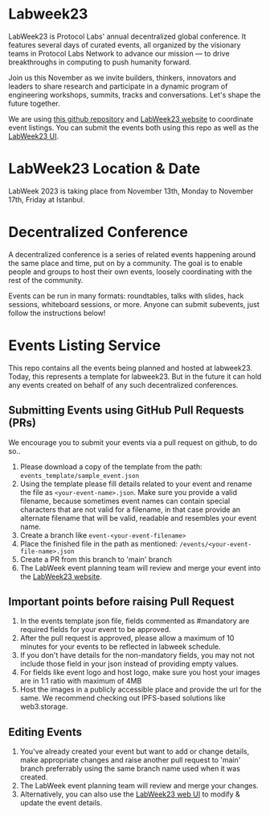 # Labweek23
LabWeek23 is Protocol Labs' annual decentralized global conference. It features several days of curated events, all organized by the visionary teams in Protocol Labs Network to advance our mission — to drive breakthroughs in computing to push humanity forward.

Join us this November as we invite builders, thinkers, innovators and leaders to share research and participate in a dynamic program of engineering workshops, summits, tracks and conversations. Let's shape the future together.

We are using [this github repository](https://github.com/memser-spaceport/labweek23-events) and [LabWeek23 website](https://labweek.plnetwork.io/) to coordinate event listings. You can submit the events both using this repo as well as the [LabWeek23 UI](https://labweek.plnetwork.io/events/host).

# LabWeek23 Location & Date
LabWeek 2023 is taking place from November 13th, Monday to November 17th, Friday at Istanbul.

# Decentralized Conference
A decentralized conference is a series of related events happening around the same place and time, put on by a community. The goal is to enable people and groups to host their own events, loosely coordinating with the rest of the community.

Events can be run in many formats: roundtables, talks with slides, hack sessions, whiteboard sessions, or more. Anyone can submit subevents, just follow the instructions below!

# Events Listing Service
This repo contains all the events being planned and hosted at labweek23.  Today, this represents a template for labweek23. But in the future it can hold any events created on behalf of any such decentralized conferences.

## Submitting Events using GitHub Pull Requests (PRs)
We encourage you to submit your events via a pull request on github, to do so..

1. Please download a copy of the template from the path: ```events_template/sample_event.json```
2. Using the template please fill details related to your event and rename the file as ```<your-event-name>.json```. Make sure you provide a valid filename, because sometimes event names can contain special characters that are not valid for a filename, in that case provide an alternate filename that will be valid, readable and resembles your event name.
3. Create a branch like ```event-<your-event-filename>```
3. Place the finished file in the path as mentioned: ```/events/<your-event-file-name>.json```
4. Create a PR from this branch to 'main' branch
5. The LabWeek event planning team will review and merge your event into the [LabWeek23 website](https://labweek.plnetwork.io/schedule).

## Important points before raising Pull Request
1. In the events template json file, fields commented as #mandatory are required fields for your event to be approved.
2. After the pull request is approved, please allow a maximum of 10 minutes for your events to be reflected in labweek schedule.
3. If you don't have details for the non-mandatory fields, you may not not include those field in your json instead of providing empty values.
4. For fields like event logo and host logo, make sure you host your images are in 1:1 ratio with maximum of 4MB 
5. Host the images in a publicly accessible place and provide the url for the same. We recommend checking out IPFS-based solutions like web3.storage.

## Editing Events
1.  You've already created your event but want to add or change details, make appropriate changes and raise another pull request to 'main' branch preferrably using the same branch name used when it was created.
2.  The LabWeek event planning team will review and merge your changes.
3.  Alternatively, you can also use the [LabWeek23 web UI](https://labweek.plnetwork.io/) to modify & update the event details.
